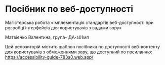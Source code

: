 # Посібник по веб-доступності
Магістерська робота «Імплементація стандартів веб-доступності при розробці інтерфейсів для користувачів з вадами зору»

Матвієнко Валентина, група- ДА-з01мп

Цей репозиторій містить шаблон посібника по доступності веб-контенту для користувачів з обмеженнями зору, що доступний по посиланню:
https://accessibility-guide-783a0.web.app/

